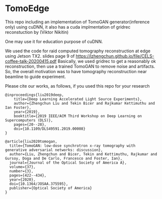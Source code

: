 # TomoEdge

This repo including an implementation of TomoGAN generator(inference only) using cuDNN, it also has a cuda implmentation of gridrec reconstuction by (Viktor Nikitin)

One may use it for education purpose of cuDNN. 

We used the code for raid computed tomography reconstruction at edge using Jetson TX2. slides page 9 of https://lzhengchun.github.io/file/CELS-coffee-talk-20200415.pdf
Basically, we used gridrec to get a reasonably ok reconstruction, then use a trained TomoGAN to remove noise and artifacts. 
So, the overall motivation was to have tomography reconstruction near beamline to guide experiment. 

Please cite our works, as follows, if you used this repo for your research 

```
@inproceedings{liu2019deep,
    title={Deep Learning Accelerated Light Source Experiments},
    author={Zhengchun Liu and Tekin Bicer and Rajkumar Kettimuthu and Ian Foster},
    year={2019},
    booktitle={2019 IEEE/ACM Third Workshop on Deep Learning on Supercomputers (DLS)},
    pages={20--28},
    doi={10.1109/DLS49591.2019.00008}
}

@article{liu2020tomogan,
  title={TomoGAN: low-dose synchrotron x-ray tomography with generative adversarial networks: discussion},
  author={Liu, Zhengchun and Bicer, Tekin and Kettimuthu, Rajkumar and Gursoy, Doga and De Carlo, Francesco and Foster, Ian},
  journal={Journal of the Optical Society of America A},
  volume={37},
  number={3},
  pages={422--434},
  year={2020},
  doi={10.1364/JOSAA.375595},
  publisher={Optical Society of America}
}

```
